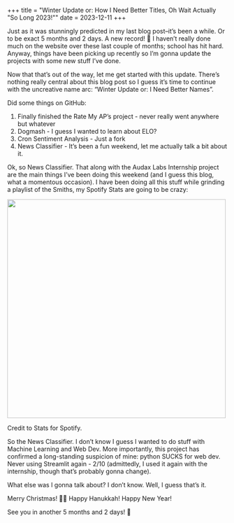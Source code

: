 +++
title = "Winter Update or: How I Need Better Titles, Oh Wait Actually \"So Long 2023!\""
date = 2023-12-11
+++

Just as it was stunningly predicted in my last blog post–it’s been a while. Or to be exact 5 months and 2 days. A new record! 🎉 I haven’t really done much on the website over these last couple of months; school has hit hard. Anyway, things have been picking up recently so I’m gonna update the projects with some new stuff I’ve done.

Now that that’s out of the way, let me get started with this update. There’s nothing really central about this blog post so I guess it’s time to continue with the uncreative name arc: “Winter Update or: I Need Better Names”.

Did some things on GitHub:

1. Finally finished the Rate My AP’s project - never really went anywhere but whatever
2. Dogmash - I guess I wanted to learn about ELO?
3. Cron Sentiment Analysis - Just a fork
4. News Classifier - It’s been a fun weekend, let me actually talk a bit about it.

Ok, so News Classifier. That along with the Audax Labs Internship project are the main things I’ve been doing this weekend (and I guess this blog, what a momentous occasion). I have been doing all this stuff while grinding a playlist of the Smiths, my Spotify Stats are going to be crazy:

<img src="/spotify.png" width="500">

Credit to Stats for Spotify.


So the News Classifier. I don’t know I guess I wanted to do stuff with Machine Learning and Web Dev. More importantly, this project has confirmed a long-standing suspicion of mine: python SUCKS for web dev. Never using Streamlit again - 2/10 (admittedly, I used it again with the internship, though that’s probably gonna change).

What else was I gonna talk about? I don’t know. Well, I guess that’s it.

Merry Christmas! 🧑‍🎄 Happy Hanukkah! Happy New Year!

See you in another 5 months and 2 days! 👋